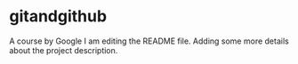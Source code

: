 # gitandgithub
A course by Google
I am editing the README file. Adding some more details about the project description.
